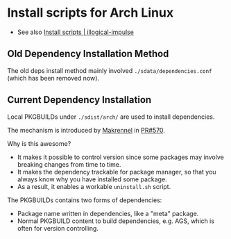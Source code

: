 # Install scripts for Arch Linux

- See also [Install scripts | illogical-impulse](https://ii.clsty.link/en/dev/inst-script/)

## Old Dependency Installation Method
The old deps install method mainly involved `./sdata/dependencies.conf` (which has been removed now).

## Current Dependency Installation
Local PKGBUILDs under `./sdist/arch/` are used to install dependencies.

The mechanism is introduced by [Makrennel](https://github.com/Makrennel) in [PR#570](https://github.com/end-4/dots-hyprland/pull/570).

Why is this awesome?
- It makes it possible to control version since some packages may involve breaking changes from time to time.
- It makes the dependency trackable for package manager, so that you always know why you have installed some package.
- As a result, it enables a workable `uninstall.sh` script.

The PKGBUILDs contains two forms of dependencies:
- Package name written in dependencies, like a "meta" package.
- Normal PKGBUILD content to build dependencies, e.g. AGS, which is often for version controlling.
